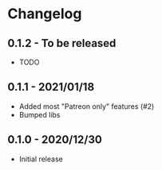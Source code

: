 # Changelog

## 0.1.2 - To be released

- TODO

## 0.1.1 - 2021/01/18

- Added most "Patreon only" features (#2)
- Bumped libs

## 0.1.0 - 2020/12/30

- Initial release
